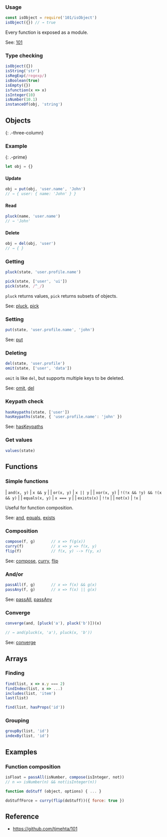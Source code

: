 ### Usage

```js
const isObject = require('101/isObject')
isObject({}) // → true
```

Every function is exposed as a module.

See: [101](https://github.com/tjmehta/101)

### Type checking

```js
isObject({})
isString('str')
isRegExp(/regexp/)
isBoolean(true)
isEmpty({})
isfunction(x => x)
isInteger(10)
isNumber(10.1)
instanceOf(obj, 'string')
```

## Objects
{: .-three-column}

### Example
{: .-prime}

```js
let obj = {}
```

#### Update

```js
obj = put(obj, 'user.name', 'John')
// → { user: { name: 'John' } }
```

#### Read

```js
pluck(name, 'user.name')
// → 'John'
```

#### Delete

```js
obj = del(obj, 'user')
// → { }
```

### Getting

```js
pluck(state, 'user.profile.name')
```

```js
pick(state, ['user', 'ui'])
pick(state, /^_/)
```

`pluck` returns values, `pick` returns subsets of objects.

See:
[pluck](https://github.com/tjmehta/101#pluck),
[pick](https://github.com/tjmehta/101#pick)

### Setting

```js
put(state, 'user.profile.name', 'john')
```

See:
[put](https://github.com/tjmehta/101#put)

### Deleting

```js
del(state, 'user.profile')
omit(state, ['user', 'data'])
```

`omit` is like `del`, but supports multiple keys to be deleted.

See:
[omit](https://github.com/tjmehta/101#omit),
[del](https://github.com/tjmehta/101#del)

### Keypath check

```js
hasKeypaths(state, ['user'])
hasKeypaths(state, { 'user.profile.name': 'john' })
```

See:
[hasKeypaths](https://github.com/tjmehta/101#haskeypaths)

### Get values

```js
values(state)
```

## Functions

### Simple functions

| `and(x, y)` | `x && y` |
| `or(x, y)` | `x || y` |
| `xor(x, y)` | `!(!x && !y) && !(x && y)` |
| `equals(x, y)` | `x === y` |
| `exists(x)` | `!!x` |
| `not(x)` | `!x` |

Useful for function composition.

See:
[and](https://github.com/tjmehta/101#and),
[equals](https://github.com/tjmehta/101#equals),
[exists](https://github.com/tjmehta/101#exists)

### Composition

```js
compose(f, g)       // x => f(g(x))
curry(f)            // x => y => f(x, y)
flip(f)             // f(x, y) --> f(y, x)
```

See:
[compose](https://github.com/tjmehta/101#compose),
[curry](https://github.com/tjmehta/101#curry),
[flip](https://github.com/tjmehta/101#flip)

### And/or

```js
passAll(f, g)       // x => f(x) && g(x)
passAny(f, g)       // x => f(x) || g(x)
```

See:
[passAll](https://github.com/tjmehta/101#passall),
[passAny](https://github.com/tjmehta/101#passany)

### Converge

```js
converge(and, [pluck('a'), pluck('b')])(x)
```

```js
// → and(pluck(x, 'a'), pluck(x, 'b'))
```

See:
[converge](https://github.com/tjmehta/101#converge)

## Arrays

### Finding

```js
find(list, x => x.y === 2)
findIndex(list, x => ...)
includes(list, 'item')
last(list)
```

```js
find(list, hasProps('id'))
```

### Grouping

```js
groupBy(list, 'id')
indexBy(list, 'id')
```

## Examples

### Function composition

```js
isFloat = passAll(isNumber, compose(isInteger, not))
// n => isNumber(n) && not(isInteger(n))
```

```js
function doStuff (object, options) { ... }

doStuffForce = curry(flip(doStuff))({ force: true })
```

## Reference

- <https://github.com/tjmehta/101>